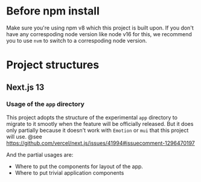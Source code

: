 # Before npm install
Make sure you're using npm v8 which this project is built upon.
If you don't have any correspoding node version like node v16 for this,
we recommend you to use `nvm` to switch to a correspoding node version.

# Project structures
## Next.js 13
### Usage of the `app` directory
This project adopts the structure of the experimental `app` directory to migrate to it smootly
when the feature will be officially released.
But it does only partially because it doesn't work with `Emotion` or `mui` that this project will use.
@see https://github.com/vercel/next.js/issues/41994#issuecomment-1296470197

And the partial usages are:
- Where to put the components for layout of the app.
- Where to put trivial application components
